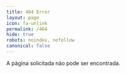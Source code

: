 ```yaml
---
title: 404 Error
layout: page
icon: fa-unlink
permalink: /404
hide: true
robots: noindex, nofollow
canonical: false
---
```

<p>A página solicitada não pode ser encontrada.</p>
